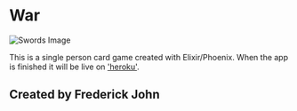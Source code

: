 # War

![Swords Image](https://i.imgur.com/7zO39sms.png)

This is a single person card game created with Elixir/Phoenix. When the app is finished it will be live on ['heroku'](https://playwar.herokuapp.com/).

## Created by Frederick John
